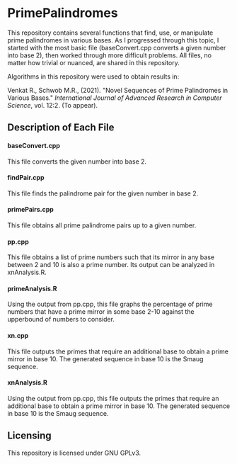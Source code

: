 # PrimePalindromes

This repository contains several functions that find, use, or manipulate prime palindromes in various bases. As I progressed through this topic, I started with the most basic file (baseConvert.cpp converts a given number into base 2), then worked through more difficult problems. All files, no matter how trivial or nuanced, are shared in this repository.

Algorithms in this repository were used to obtain results in:

Venkat R., Schwob M.R., (2021). "Novel Sequences of Prime Palindromes in Various Bases." _International Journal of Advanced Research in Computer Science_, vol. 12:2. (To appear).

## Description of Each File

#### baseConvert.cpp 

This file converts the given number into base 2.

#### findPair.cpp

This file finds the palindrome pair for the given number in base 2.

#### primePairs.cpp

This file obtains all prime palindrome pairs up to a given number.

#### pp.cpp

This file obtains a list of prime numbers such that its mirror in any base between 2 and 10 is also a prime number. Its output can be analyzed in xnAnalysis.R.

#### primeAnalysis.R

Using the output from pp.cpp, this file graphs the percentage of prime numbers that have a prime mirror in some base 2-10 against the upperbound of numbers to consider.

#### xn.cpp

This file outputs the primes that require an additional base to obtain a prime mirror in base 10. The generated sequence in base 10 is the Smaug sequence.

#### xnAnalysis.R

Using the output from pp.cpp, this file outputs the primes that require an additional base to obtain a prime mirror in base 10. The generated sequence in base 10 is the Smaug sequence.

## Licensing

This repository is licensed under GNU GPLv3.
